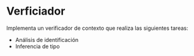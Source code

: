 # Verficiador

Implementa un verificador de contexto que realiza las siguientes tareas:

- Análisis de identificación
- Inferencia de tipo
